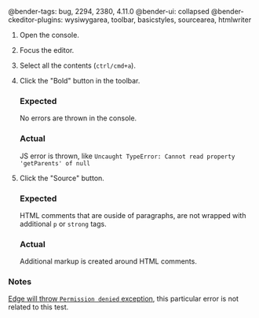 @bender-tags: bug, 2294, 2380, 4.11.0
@bender-ui: collapsed
@bender-ckeditor-plugins: wysiwygarea, toolbar, basicstyles, sourcearea, htmlwriter

1. Open the console.
1. Focus the editor.
1. Select all the contents (`ctrl/cmd+a`).
1. Click the "Bold" button in the toolbar.

	### Expected

	No errors are thrown in the console.

	### Actual

	JS error is thrown, like `Uncaught TypeError: Cannot read property 'getParents' of null`

1. Click the "Source" button.

	### Expected

	HTML comments that are ouside of paragraphs, are not wrapped with additional `p` or `strong` tags.

	### Actual

	Additional markup is created around HTML comments.

### Notes

[Edge will throw `Permission denied` exception](https://github.com/ckeditor/ckeditor4/issues/2035), this particular error is not related to this test.
